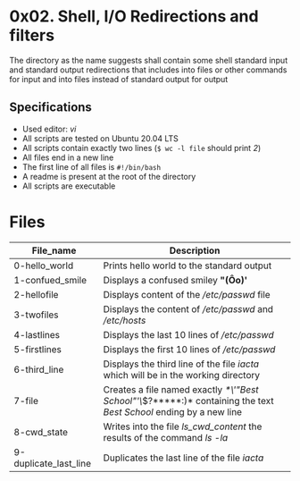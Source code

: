 # 0x02. Shell, I/O Redirections and filters
The directory as the name suggests shall contain some shell standard input and standard output redirections that includes into files or other commands for input and into files instead of standard output for output

## Specifications
- Used editor: *vi*
- All scripts are tested on Ubuntu 20.04 LTS
- All scripts contain exactly two lines (`$ wc -l file` should print *2*)
- All files end in a new line
- The first line of all files is `#!/bin/bash`
- A readme is present at the root of the directory
- All scripts are executable

# Files
| **File_name** | **Description** |
| ------------- | --------------- |
| 0-hello_world | Prints hello world to the standard output |
| 1-confued_smile | Displays a confused smiley **"(Ôo)'** |
| 2-hellofile | Displays content of the */etc/passwd* file |
| 3-twofiles | Displays the content of  */etc/passwd* and */etc/hosts* |
| 4-lastlines | Displays the last 10 lines of */etc/passwd* |
| 5-firstlines | Displays the first 10 lines of */etc/passwd* |
| 6-third_line | Displays the third line of the file *iacta* which will be in the working directory |
| 7-file | Creates a file named exactly *\*\\'"Best School"\'\\*$\?\*\*\*\*\*:)* containing the text *Best School* ending by a new line |
| 8-cwd_state | Writes into the file *ls_cwd_content* the results of the command *ls -la* |
| 9-duplicate_last_line | Duplicates the last line of the file *iacta* |
